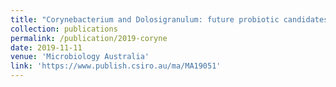 ```yaml
---
title: "Corynebacterium and Dolosigranulum: future probiotic candidates for upper respiratory tract infections"
collection: publications
permalink: /publication/2019-coryne
date: 2019-11-11
venue: 'Microbiology Australia'
link: 'https://www.publish.csiro.au/ma/MA19051'
---
```



